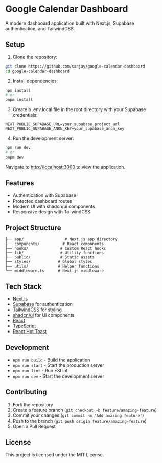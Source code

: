 
# Google Calendar Dashboard

A modern dashboard application built with Next.js, Supabase authentication, and TailwindCSS.

## Setup

1. Clone the repository:

```bash
git clone https://github.com/sanjay/google-calendar-dashboard
cd google-calendar-dashboard
```

2. Install dependencies:

```bash
npm install
# or
pnpm install
```

3. Create a .env.local file in the root directory with your Supabase credentials:

```env
NEXT_PUBLIC_SUPABASE_URL=your_supabase_project_url
NEXT_PUBLIC_SUPABASE_ANON_KEY=your_supabase_anon_key
```

4. Run the development server:

```bash
npm run dev
# or
pnpm dev
```

Navigate to [http://localhost:3000](http://localhost:3000) to view the application.

## Features

- Authentication with Supabase
- Protected dashboard routes
- Modern UI with shadcn/ui components
- Responsive design with TailwindCSS

## Project Structure

```
├── app/                  # Next.js app directory
├── components/          # React components
├── hooks/              # Custom React hooks
├── lib/                # Utility functions
├── public/             # Static assets
├── styles/            # Global styles
├── utils/             # Helper functions
└── middleware.ts      # Next.js middleware
```

## Tech Stack

- [Next.js](https://nextjs.org/)
- [Supabase](https://supabase.com/) for authentication
- [TailwindCSS](https://tailwindcss.com/) for styling
- [shadcn/ui](https://ui.shadcn.com/) for UI components
- [React](https://reactjs.org/)
- [TypeScript](https://www.typescriptlang.org/)
- [React Hot Toast](https://react-hot-toast.com/)

## Development

- `npm run build` - Build the application
- `npm run start` - Start the production server
- `npm run lint` - Run ESLint
- `npm run dev` - Start the development server

## Contributing

1. Fork the repository
2. Create a feature branch (`git checkout -b feature/amazing-feature`)
3. Commit your changes (`git commit -m 'Add amazing feature'`)
4. Push to the branch (`git push origin feature/amazing-feature`)
5. Open a Pull Request

## License

This project is licensed under the MIT License.
